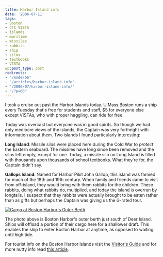 ```yaml
---
title: Harbor Island info
date: '2006-07-11'
tags:
- Boston
- CTC VISTA
- islands
- maritime
- missiles
- rabbits
- ship
- silos
- textbooks
- VISTA
wp:post_type: post
redirects:
- "/node/66"
- "/articles/harbor-island-info"
- "/2006/07/harbor-island-info/"
- "/?p=66"
---
```


I took a cruise out past the Harbor Islands today. U.Mass Boston runs a ship every Tuesday that's free for students and staff, $5 for everyone else except VISTAs, who with proper haggling, can ride for free.

Today was overcast but everyone was in good spirits. So though we had only mediocre views of the islands, the Captain was very forthright with information about them. Two islands I found particularly interesting:

**Long Island**: Missile silos were placed here during the Cold War to _protect_ the Eastern seaboard. The missiles have long since been removed and the silos left empty, except for one. Today, a missile silo on Long Island is filled with thousands upon thousands of school textbooks. What they're for, the Captain didn't say.

**Gallops Island**: Named for Harbor Pilot John Gallop, this island was farmed for much of the 18th and 19th century. When family and friends came to visit from off-island, they would bring with them rabbits for the children. These rabbits, doing what rabbits do, multiplied, and today the island is overrun by longtails. I suspect that they rabbits were actually brought to be eaten rather than as gifts but perhaps the Captain was giving us the G-rated tour.

[ ![Cargo at Boston Harbor's Outer Berth](http://farm1.static.flickr.com/64/187700535_3f3fb04e6d.jpg) ](http://www.flickr.com/photos/bensheldon/187700535/ "Photo Sharing")

The photo above is Boston Harbor's outer berth just south of Deer Island. Ships will offload a portion of their cargo here for a shallower draft. This enables the ship to enter Boston Harbor at anytime, as opposed to waiting until high tide.

For tourist info on the Boston Harbor Islands visit the [Visitor's Guide](http://www.bostonislands.org/) and for more nutty info read [this article](http://www.bizjournals.com/boston/stories/2002/07/01/focus2.html).

